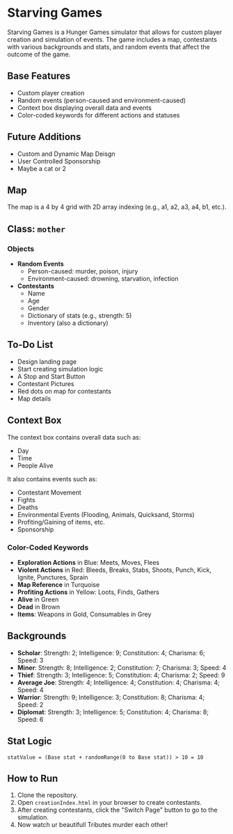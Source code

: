 # Starving Games

Starving Games is a Hunger Games simulator that allows for custom player creation and simulation of events. The game includes a map, contestants with various backgrounds and stats, and random events that affect the outcome of the game.

## Base Features

- Custom player creation
- Random events (person-caused and environment-caused)
- Context box displaying overall data and events
- Color-coded keywords for different actions and statuses

## Future Additions

- Custom and Dynamic Map Deisgn
- User Controlled Sponsorship
- Maybe a cat or 2

## Map

The map is a 4 by 4 grid with 2D array indexing (e.g., a1, a2, a3, a4, b1, etc.).

## Class: `mother`

### Objects

- **Random Events**
  - Person-caused: murder, poison, injury
  - Environment-caused: drowning, starvation, infection
- **Contestants**
  - Name
  - Age
  - Gender
  - Dictionary of stats (e.g., strength: 5)
  - Inventory (also a dictionary)

## To-Do List
- Design landing page
- Start creating simulation logic
- A Stop and Start Button
- Contestant Pictures
- Red dots on map for contestants
- Map details

## Context Box

The context box contains overall data such as:
- Day
- Time
- People Alive

It also contains events such as:
- Contestant Movement
- Fights
- Deaths
- Environmental Events (Flooding, Animals, Quicksand, Storms)
- Profiting/Gaining of items, etc.
- Sponsorship

### Color-Coded Keywords

- **Exploration Actions** in Blue: Meets, Moves, Flees
- **Violent Actions** in Red: Bleeds, Breaks, Stabs, Shoots, Punch, Kick, Ignite, Punctures, Sprain
- **Map Reference** in Turquoise
- **Profiting Actions** in Yellow: Loots, Finds, Gathers
- **Alive** in Green
- **Dead** in Brown
- **Items**: Weapons in Gold, Consumables in Grey

## Backgrounds

- **Scholar**: Strength: 2; Intelligence: 9; Constitution: 4; Charisma: 6; Speed: 3
- **Miner**: Strength: 8; Intelligence: 2; Constitution: 7; Charisma: 3; Speed: 4
- **Thief**: Strength: 3; Intelligence: 5; Constitution: 4; Charisma: 2; Speed: 9
- **Average Joe**: Strength: 4; Intelligence: 4; Constitution: 4; Charisma: 4; Speed: 4
- **Warrior**: Strength: 9; Intelligence: 3; Constitution: 8; Charisma: 4; Speed: 2
- **Diplomat**: Strength: 3; Intelligence: 5; Constitution: 4; Charisma: 8; Speed: 6

## Stat Logic

`statValue = (Base stat + randomRange(0 to Base stat)) > 10 = 10`

## How to Run

1. Clone the repository.
2. Open `creationIndex.html` in your browser to create contestants.
3. After creating contestants, click the "Switch Page" button to go to the simulation.
4. Now watch ur beautifull Tributes murder each other!

